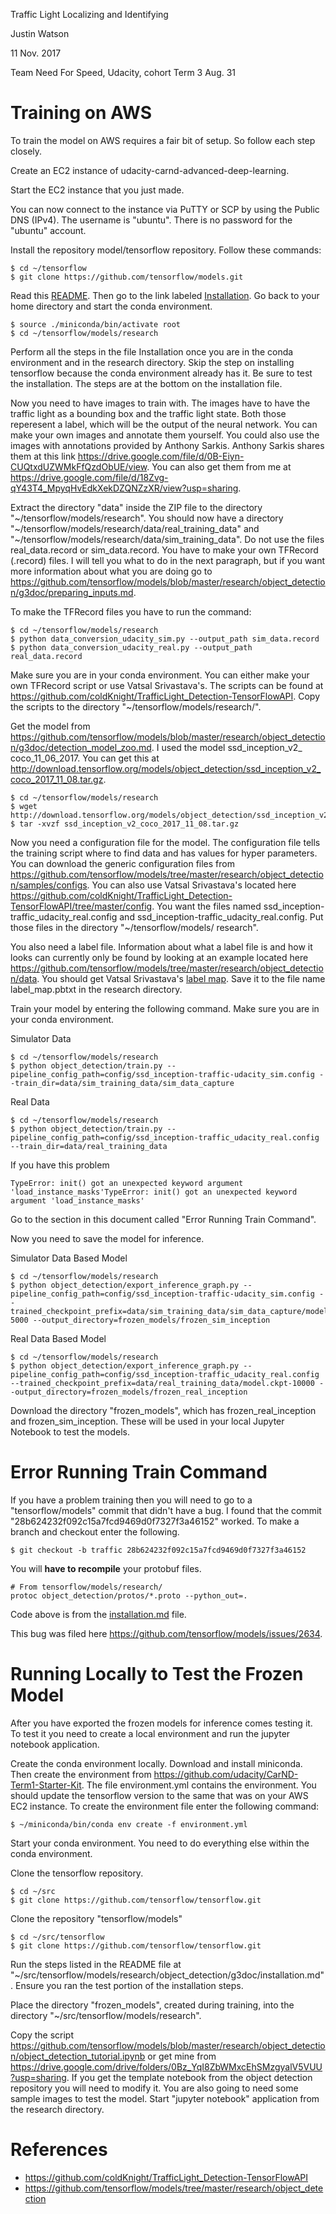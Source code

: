 
Traffic Light Localizing and Identifying

Justin Watson

11 Nov. 2017

Team Need For Speed, Udacity, cohort Term 3 Aug. 31

# Training on AWS

To train the model on AWS requires a fair bit of setup. So follow each step
closely.

Create an EC2 instance of udacity-carnd-advanced-deep-learning.

Start the EC2 instance that you just made.

You can now connect to the instance via PuTTY or SCP by using the Public DNS
(IPv4). The username is "ubuntu". There is no password for the "ubuntu" account.

Install the repository model/tensorflow repository. Follow these commands:

```
$ cd ~/tensorflow
$ git clone https://github.com/tensorflow/models.git
```

Read this [README](https://github.com/tensorflow/models/tree/master/research/object_detection). Then go to the link labeled [Installation](https://github.com/tensorflow/models/blob/master/research/object_detection/g3doc/installation.md).
Go back to your home directory and start the conda environment.

```
$ source ./miniconda/bin/activate root
$ cd ~/tensorflow/models/research
```

Perform all the steps in the file Installation once you are in the conda
environment and in the research directory. Skip the step on installing tensorflow
because the conda environment already has it. Be sure to test the installation.
The steps are at the bottom on the installation file.

Now you need to have images to train with. The images have to have the traffic
light as a bounding box and the traffic light state. Both those reperesent a
label, which will be the output of the neural network. You can make your own
images and annotate them yourself. You could also use the images with
annotations provided by Anthony Sarkis. Anthony Sarkis shares them at this link
https://drive.google.com/file/d/0B-Eiyn-CUQtxdUZWMkFfQzdObUE/view. You can also
get them from me at https://drive.google.com/file/d/18Zvg-qY43T4_MpyqHvEdkXekDZQNZzXR/view?usp=sharing.

Extract the directory "data" inside the ZIP file to the directory "~/tensorflow/models/research". You should now have a directory "~/tensorflow/models/research/data/real_training_data" and "~/tensorflow/models/research/data/sim_training_data". Do not use the files real_data.record or
sim_data.record. You have to make your own TFRecord (.record) files. I will tell
you what to do in the next paragraph, but if you want more information about
what you are doing go to https://github.com/tensorflow/models/blob/master/research/object_detection/g3doc/preparing_inputs.md.

To make the TFRecord files you have to run the command:

```
$ cd ~/tensorflow/models/research
$ python data_conversion_udacity_sim.py --output_path sim_data.record
$ python data_conversion_udacity_real.py --output_path real_data.record
```

Make sure you are in your conda environment. You can either make your own
TFRecord script or use Vatsal Srivastava's. The scripts can be found at https://github.com/coldKnight/TrafficLight_Detection-TensorFlowAPI. Copy the scripts to
the directory "~/tensorflow/models/research/".

Get the model from https://github.com/tensorflow/models/blob/master/research/object_detection/g3doc/detection_model_zoo.md. I used the model ssd_inception_v2_
coco_11_06_2017. You can get this at http://download.tensorflow.org/models/object_detection/ssd_inception_v2_coco_2017_11_08.tar.gz.

```
$ cd ~/tensorflow/models/research
$ wget http://download.tensorflow.org/models/object_detection/ssd_inception_v2_coco_2017_11_08.tar.gz
$ tar -xvzf ssd_inception_v2_coco_2017_11_08.tar.gz
```

Now you need a configuration file for the model. The configuration file tells
the training script where to find data and has values for hyper parameters.
You can download the generic configuration files from https://github.com/tensorflow/models/tree/master/research/object_detection/samples/configs. You
can also use Vatsal Srivastava's located here https://github.com/coldKnight/TrafficLight_Detection-TensorFlowAPI/tree/master/config. You want the files
named ssd_inception\-traffic\_udacity\_real.config and ssd\_inception\-traffic\_udacity\_real.config. Put those files in the directory "~/tensorflow/models/
research".

You also need a label file. Information about what a label file is and how it
looks can currently only be found by looking at an example located here
https://github.com/tensorflow/models/tree/master/research/object_detection/data.
You should get Vatsal Srivastava's [label map](https://github.com/coldKnight/TrafficLight_Detection-TensorFlowAPI/blob/master/label_map.pbtxt).
Save it to the file name label_map.pbtxt in the research directory.

Train your model by entering the following command. Make sure you are in your
conda environment.

Simulator Data

```
$ cd ~/tensorflow/models/research
$ python object_detection/train.py --pipeline_config_path=config/ssd_inception-traffic-udacity_sim.config --train_dir=data/sim_training_data/sim_data_capture
```

Real Data

```
$ cd ~/tensorflow/models/research
$ python object_detection/train.py --pipeline_config_path=config/ssd_inception-traffic_udacity_real.config --train_dir=data/real_training_data
```

If you have this problem

```
TypeError: init() got an unexpected keyword argument 'load_instance_masks'TypeError: init() got an unexpected keyword argument 'load_instance_masks'
```

Go to the section in this document called "Error Running Train Command".

Now you need to save the model for inference.

Simulator Data Based Model

```
$ cd ~/tensorflow/models/research
$ python object_detection/export_inference_graph.py --pipeline_config_path=config/ssd_inception-traffic-udacity_sim.config --trained_checkpoint_prefix=data/sim_training_data/sim_data_capture/model.ckpt-5000 --output_directory=frozen_models/frozen_sim_inception
```

Real Data Based Model

```
$ cd ~/tensorflow/models/research
$ python object_detection/export_inference_graph.py --pipeline_config_path=config/ssd_inception-traffic_udacity_real.config --trained_checkpoint_prefix=data/real_training_data/model.ckpt-10000 --output_directory=frozen_models/frozen_real_inception
```

Download the directory "frozen_models", which has frozen_real_inception and
frozen_sim_inception. These will be used in your local Jupyter Notebook to
test the models.

# Error Running Train Command

If you have a problem training then you will need to go to a "tensorflow/models"
commit that didn't have a bug. I found that the commit "28b624232f092c15a7fcd9469d0f7327f3a46152" worked. To make a
branch and checkout enter the following.

```
$ git checkout -b traffic 28b624232f092c15a7fcd9469d0f7327f3a46152
```

You will **have to recompile** your protobuf files.

```
# From tensorflow/models/research/
protoc object_detection/protos/*.proto --python_out=.
```

Code above is from the [installation.md](https://github.com/tensorflow/models/blob/master/research/object_detection/g3doc/installation.md) file.

This bug was filed here https://github.com/tensorflow/models/issues/2634.

# Running Locally to Test the Frozen Model

After you have exported the frozen models for inference comes testing it. To
test it you need to create a local environment and run the jupyter notebook
application.

Create the conda environment locally. Download and install miniconda. Then
create the environment from https://github.com/udacity/CarND-Term1-Starter-Kit.
The file environment.yml contains the environment. You should update the
tensorflow version to the same that was on your AWS EC2 instance. To create
the environment file enter the following command:

```
$ ~/miniconda/bin/conda env create -f environment.yml
```

Start your conda environment. You need to do everything else within the conda
environment.

Clone the tensorflow repository.

```
$ cd ~/src
$ git clone https://github.com/tensorflow/tensorflow.git
```

Clone the repository "tensorflow/models"

```
$ cd ~/src/tensorflow
$ git clone https://github.com/tensorflow/tensorflow.git
```

Run the steps listed in the README file at
"~/src/tensorflow/models/research/object_detection/g3doc/installation.md".
Ensure you ran the test portion of the installation steps.

Place the directory "frozen_models", created during training, into the
directory "~/src/tensorflow/models/research".

Copy the script https://github.com/tensorflow/models/blob/master/research/object_detection/object_detection_tutorial.ipynb or get mine from https://drive.google.com/drive/folders/0Bz_YqI8ZbWMxcEhSMzgyalV5VUU?usp=sharing.
If you get the template notebook from the object detection repository you will
need to modify it. You are also going to need some sample images to test the model.
Start "jupyter notebook" application from the research directory.

# References

* https://github.com/coldKnight/TrafficLight_Detection-TensorFlowAPI
* https://github.com/tensorflow/models/tree/master/research/object_detection
